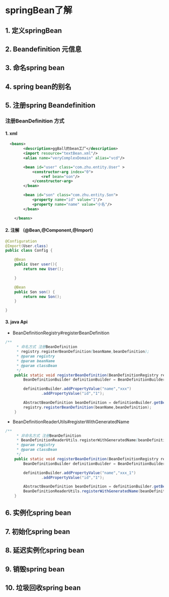 # springBean了解
## 1. 定义springBean
## 2. Beandefinition 元信息
## 3. 命名spring bean 
## 4. spring bean的别名
## 5. 注册spring Beandefinition

### 注册BeanDefinition 方式

#### 1. xml
```Xml
  <beans>
        <description>ggBall的bean工厂</description>
        <import resource="textBean.xml"/>
        <alias name="veryComplexDomain" alias="vcd"/>

        <bean id="user" class="com.zhu.entity.User" >
            <constructor-arg index="0">
                <ref bean="son"/>
            </constructor-arg>
        </bean>

        <bean id="son" class="com.zhu.entity.Son">
            <property name="id" value="1"/>
            <property name="name" value="小名"/>
        </bean>

    </beans>
```
#### 2. 注解 （@Bean,@Component,@Import）
```java
@Configuration
@Import(User.class)
public class Config {

    @Bean
    public User user(){
        return new User();

    }

    @Bean
    public Son son() {
        return new Son();
    }

}
```
#### 3. java Api
  - BeanDefinitionRegistry#registerBeanDefinition

```java
/**
	 * 命名方式 注册BeanDefinition
	 * registry.registerBeanDefinition(beanName,beanDefinition);
	 * @param registry
	 * @param beanName
	 * @param classBean
	 */
	public static void registerBeanDefinition(BeanDefinitionRegistry registry,String beanName,Class classBean) {
		BeanDefinitionBuilder definitionBuilder = BeanDefinitionBuilder.genericBeanDefinition(classBean);

		definitionBuilder.addPropertyValue("name","xxx")
				.addPropertyValue("id","1");

		AbstractBeanDefinition beanDefinition = definitionBuilder.getBeanDefinition();
		registry.registerBeanDefinition(beanName,beanDefinition);
	}
```
  - BeanDefinitionReaderUtils#registerWithGeneratedName

```java
/**
	 * 非命名方式 注册BeanDefinition
	 * BeanDefinitionReaderUtils.registerWithGeneratedName(beanDefinition,registry);
	 * @param registry
	 * @param classBean
	 */
	public static void registerBeanDefinition(BeanDefinitionRegistry registry,Class classBean) {
		BeanDefinitionBuilder definitionBuilder = BeanDefinitionBuilder.genericBeanDefinition(classBean);

		definitionBuilder.addPropertyValue("name","xxx_1")
				.addPropertyValue("id","1");

		AbstractBeanDefinition beanDefinition = definitionBuilder.getBeanDefinition();
		BeanDefinitionReaderUtils.registerWithGeneratedName(beanDefinition,registry);
	}
```



## 6. 实例化spring bean
## 7. 初始化spring bean
## 8. 延迟实例化spring bean
## 9. 销毁spring bean
## 10. 垃圾回收spring bean
